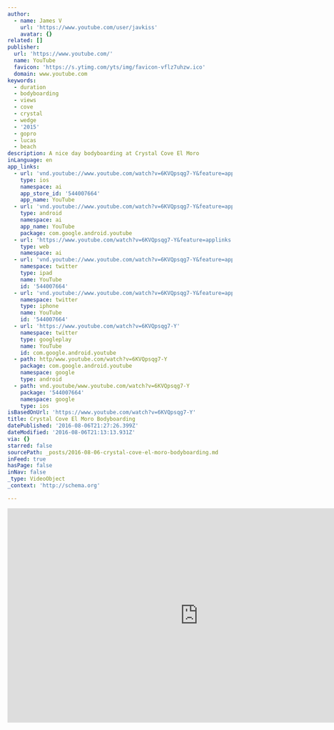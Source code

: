 ```yaml
---
author:
  - name: James V
    url: 'https://www.youtube.com/user/javkiss'
    avatar: {}
related: []
publisher:
  url: 'https://www.youtube.com/'
  name: YouTube
  favicon: 'https://s.ytimg.com/yts/img/favicon-vflz7uhzw.ico'
  domain: www.youtube.com
keywords:
  - duration
  - bodyboarding
  - views
  - cove
  - crystal
  - wedge
  - '2015'
  - gopro
  - lucas
  - beach
description: A nice day bodyboarding at Crystal Cove El Moro
inLanguage: en
app_links:
  - url: 'vnd.youtube://www.youtube.com/watch?v=6KVQpsqg7-Y&feature=applinks'
    type: ios
    namespace: ai
    app_store_id: '544007664'
    app_name: YouTube
  - url: 'vnd.youtube://www.youtube.com/watch?v=6KVQpsqg7-Y&feature=applinks'
    type: android
    namespace: ai
    app_name: YouTube
    package: com.google.android.youtube
  - url: 'https://www.youtube.com/watch?v=6KVQpsqg7-Y&feature=applinks'
    type: web
    namespace: ai
  - url: 'vnd.youtube://www.youtube.com/watch?v=6KVQpsqg7-Y&feature=applinks'
    namespace: twitter
    type: ipad
    name: YouTube
    id: '544007664'
  - url: 'vnd.youtube://www.youtube.com/watch?v=6KVQpsqg7-Y&feature=applinks'
    namespace: twitter
    type: iphone
    name: YouTube
    id: '544007664'
  - url: 'https://www.youtube.com/watch?v=6KVQpsqg7-Y'
    namespace: twitter
    type: googleplay
    name: YouTube
    id: com.google.android.youtube
  - path: http/www.youtube.com/watch?v=6KVQpsqg7-Y
    package: com.google.android.youtube
    namespace: google
    type: android
  - path: vnd.youtube/www.youtube.com/watch?v=6KVQpsqg7-Y
    package: '544007664'
    namespace: google
    type: ios
isBasedOnUrl: 'https://www.youtube.com/watch?v=6KVQpsqg7-Y'
title: Crystal Cove El Moro Bodyboarding
datePublished: '2016-08-06T21:27:26.399Z'
dateModified: '2016-08-06T21:13:13.931Z'
via: {}
starred: false
sourcePath: _posts/2016-08-06-crystal-cove-el-moro-bodyboarding.md
inFeed: true
hasPage: false
inNav: false
_type: VideoObject
_context: 'http://schema.org'

---
```

<iframe src="https://cdn.embedly.com/widgets/media.html?src=https%3A%2F%2Fwww.youtube.com%2Fembed%2F6KVQpsqg7-Y%3Ffeature%3Doembed&amp;url=http%3A%2F%2Fwww.youtube.com%2Fwatch%3Fv%3D6KVQpsqg7-Y&amp;image=https%3A%2F%2Fi.ytimg.com%2Fvi%2F6KVQpsqg7-Y%2Fhqdefault.jpg&amp;key=b7d04c9b404c499eba89ee7072e1c4f7&amp;type=text%2Fhtml&amp;schema=youtube" width="854" height="480" scrolling="no" frameborder="0" allowfullscreen="" style=""></iframe>